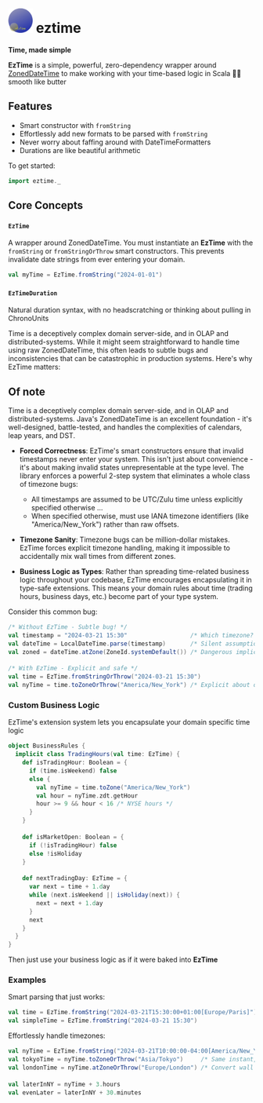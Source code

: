 # <img src="pix/eztime.png" width="50"> eztime

**Time, made simple**

**EzTime** is a simple, powerful, zero-dependency wrapper around [ZonedDateTime](https://docs.oracle.com/javase/8/docs/api/java/time/ZonedDateTime.html) to make working with your time-based logic in Scala 🧈✨ smooth like butter

## Features
- Smart constructor with `fromString`
- Effortlessly add new formats to be parsed with `fromString`
- Never worry about faffing around with DateTimeFormatters
- Durations are like beautiful arithmetic

To get started:

```scala
import eztime._
```


## Core Concepts

#### `EzTime`
A wrapper around ZonedDateTime. You must instantiate an **EzTime** with the `fromString` or `fromStringOrThrow`
smart constructors. This prevents invalidate date strings from ever entering your domain.

```scala
val myTime = EzTime.fromString("2024-01-01")
```

#### `EzTimeDuration`
Natural duration syntax, with no headscratching or thinking about pulling in ChronoUnits

Time is a deceptively complex domain server-side, and in OLAP and distributed-systems. While it might seem straightforward to handle time using raw ZonedDateTime, this often leads to subtle bugs and inconsistencies that can be catastrophic in production systems. Here's why EzTime matters:

## Of note
Time is a deceptively complex domain server-side, and in OLAP and distributed-systems. Java's ZonedDateTime is an excellent foundation - it's well-designed, battle-tested, and handles the complexities of calendars, leap years, and DST.

- **Forced Correctness**: EzTime's smart constructors ensure that invalid timestamps never enter your system. This isn't just about convenience - it's about making invalid states unrepresentable at the type level. The library enforces a powerful 2-step system that eliminates a whole class of timezone bugs:
   - All timestamps are assumed to be UTC/Zulu time unless explicitly specified otherwise ...
   - When specified otherwise, must use IANA timezone identifiers (like "America/New_York") rather than raw offsets.

- **Timezone Sanity**: Timezone bugs can be million-dollar mistakes. EzTime forces explicit timezone handling, making it impossible to accidentally mix wall times from different zones.

- **Business Logic as Types**: Rather than spreading time-related business logic throughout your codebase, EzTime encourages encapsulating it in type-safe extensions. This means your domain rules about time (trading hours, business days, etc.) become part of your type system.

Consider this common bug:
```scala
/* Without EzTime - Subtle bug! */
val timestamp = "2024-03-21 15:30"                  /* Which timezone? Server time? UTC? User's local time */
val dateTime = LocalDateTime.parse(timestamp)       /* Silent assumption about format */
val zoned = dateTime.atZone(ZoneId.systemDefault()) /* Dangerous implicit conversion */

/* With EzTime - Explicit and safe */
val time = EzTime.fromStringOrThrow("2024-03-21 15:30")
val nyTime = time.toZoneOrThrow("America/New_York") /* Explicit about our intentions */
```

### Custom Business Logic

EzTime's extension system lets you encapsulate your domain specific time logic

```scala
object BusinessRules {
  implicit class TradingHours(val time: EzTime) {
    def isTradingHour: Boolean = {
      if (time.isWeekend) false 
      else {
        val nyTime = time.toZone("America/New_York")
        val hour = nyTime.zdt.getHour
        hour >= 9 && hour < 16 /* NYSE hours */
      }
    }
    
    def isMarketOpen: Boolean = {
      if (!isTradingHour) false
      else !isHoliday
    }
    
    def nextTradingDay: EzTime = {
      var next = time + 1.day
      while (next.isWeekend || isHoliday(next)) {
        next = next + 1.day
      }
      next
    }
  }
}
```

Then just use your business logic as if it were baked into **EzTime**



### Examples

Smart parsing that just works:
```scala
val time = EzTime.fromString("2024-03-21T15:30:00+01:00[Europe/Paris]")
val simpleTime = EzTime.fromString("2024-03-21 15:30")
```

Effortlessly handle timezones:
```scala
val nyTime = EzTime.fromString("2024-03-21T10:00:00-04:00[America/New_York]").get
val tokyoTime = nyTime.toZoneOrThrow("Asia/Tokyo")     /* Same instant, Tokyo timezone */
val londonTime = nyTime.atZoneOrThrow("Europe/London") /* Convert wall time to London */

val laterInNY = nyTime + 3.hours
val evenLater = laterInNY + 30.minutes 
```
